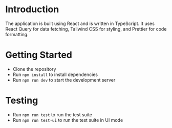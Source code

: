 # Introduction

The application is built using React and is written in TypeScript. It uses React Query for data fetching, Tailwind CSS for styling, and Prettier for code formatting.

# Getting Started

-   Clone the repository
-   Run `npm install` to install dependencies
-   Run `npm run dev` to start the development server

# Testing

-   Run `npm run test` to run the test suite
-   Run `npm run test-ui` to run the test suite in UI mode
